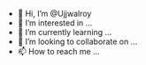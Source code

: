 - 👋 Hi, I’m @Ujjwalroy
- 👀 I’m interested in ...
- 🌱 I’m currently learning ...
- 💞️ I’m looking to collaborate on ...
- 📫 How to reach me ...

<!---
Ujjwalroy/Ujjwalroy is a ✨ special ✨ repository because its `README.md` (this file) appears on your GitHub profile.
You can click the Preview link to take a look at your changes.
--->
